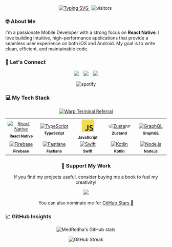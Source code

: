 <div align="center">
  <a href="https://git.io/typing-svg">
    <img src="https://readme-typing-svg.herokuapp.com?font=Fira+Code&size=40&color=F73F6C&center=true&vCenter=true&width=1000&height=60&lines=Hello+World!+I'm+Med+Redha+👋;React+Native+Expert;Mobile+App+Enthusiast;Turning+Ideas+into+Reality" alt="Typing SVG">
  </a>
  <a href="https://github.com/MedRedha" style="text-decoration: none; margin: 5px;">
    <img src="https://komarev.com/ghpvc/?username=MedRedha&label=Profile%20views&color=00968f&style=flat" alt="visitors" />
  </a>
</div>

### 🤓 About Me
I'm a passionate Mobile Developer with a strong focus on **React Native**. I love building intuitive, high-performance applications that provide a seamless user experience on both iOS and Android. My goal is to write clean, efficient, and maintainable code.

### 🔗 Let's Connect
<p align="center">
  <a href="mailto:redha@wuud-team.com" style="text-decoration: none; margin: 5px;">
    <img src="https://img.shields.io/badge/Gmail-D14836?style=for-the-badge&logo=gmail&logoColor=white"/>
  </a>
  <a href="https://www.upwork.com/freelancers/~01737d1dbf0aecc147" style="text-decoration: none; margin: 5px;">
    <img src="https://img.shields.io/badge/UpWork-6FDA44?style=for-the-badge&logo=Upwork&logoColor=white"/>
  </a>
  <a href="https://wuud-team.com/" style="text-decoration: none; margin: 5px;">
    <img src="https://img.shields.io/badge/My_Website-00A7E1?style=for-the-badge&logo=google-chrome&logoColor=white"/>
  </a>
</p>

<div align="center">
  <img src="https://spotify-github-profile.kittinanx.com/api/view?uid=8q7dnv12qk5o4c7rpfy57vuko&cover_image=true&theme=default" alt="spotify" />
</div>

### 💻 My Tech Stack
<div align="center">
  <a href="https://app.warp.dev/referral/2E4V46" title="Get Warp - The Ultimate CLI Experience" align="center">
    <img align="center" src="https://gist.githubusercontent.com/MedRedha/0acc2bb25ffac4bc4d661b34ca21ce81/raw/5c535c85a06c508666865e276ebf20933499df5b/logo.svg" width="220" height="150" alt="Warp Terminal Referral"/>
  </a>
</div>
<table width="100%" align="center">
  <tr>
    <td align="center" width="150">
      <a href="https://reactnative.dev/">
        <img src="https://www.vectorlogo.zone/logos/reactjs/reactjs-icon.svg" width="40" height="40" alt="React Native" />
        <br /><sub><b>React Native</b></sub>
      </a>
    </td>
    <td align="center" width="150">
      <a href="https://www.typescriptlang.org/">
        <img src="https://www.vectorlogo.zone/logos/typescriptlang/typescriptlang-icon.svg" width="40" height="40" alt="TypeScript" />
        <br /><sub><b>TypeScript</b></sub>
      </a>
    </td>
    <td align="center" width="150">
      <a href="https://developer.mozilla.org/en-US/docs/Web/JavaScript">
        <img src="https://raw.githubusercontent.com/devicons/devicon/master/icons/javascript/javascript-original.svg" width="40" height="40" alt="JavaScript" />
        <br /><sub><b>JavaScript</b></sub>
      </a>
    </td>
    <td align="center" width="150">
      <a href="https://github.com/pmndrs/zustand">
        <img src="https://user-images.githubusercontent.com/958486/218346783-72be5ae3-b953-4dd7-b239-788a882fdad6.svg" width="40" height="40" alt="Zustand" style="border-radius: 50%;" />
        <br /><sub><b>Zustand</b></sub>
      </a>
    </td>
     <td align="center" width="150">
      <a href="https://graphql.org/">
        <img src="https://www.vectorlogo.zone/logos/graphql/graphql-icon.svg" width="40" height="40" alt="GraphQL" />
        <br /><sub><b>GraphQL</b></sub>
      </a>
    </td>
  </tr>
  <tr>
    <td align="center" width="150">
      <a href="https://firebase.google.com/">
        <img src="https://www.vectorlogo.zone/logos/firebase/firebase-icon.svg" width="40" height="40" alt="Firebase" />
        <br /><sub><b>Firebase</b></sub>
      </a>
    </td>
    <td align="center" width="150">
      <a href="https://fastlane.tools/">
        <img src="https://static-00.iconduck.com/assets.00/fastlane-icon-2048x1979-kwha11r8.png" width="40" height="40" alt="Fastlane" />
        <br /><sub><b>Fastlane</b></sub>
      </a>
    </td>
    <td align="center" width="150">
      <a href="https://developer.apple.com/swift/">
        <img src="https://www.vectorlogo.zone/logos/swift/swift-icon.svg" width="40" height="40" alt="Swift" />
        <br /><sub><b>Swift</b></sub>
      </a>
    </td>
    <td align="center" width="150">
      <a href="https://kotlinlang.org/">
        <img src="https://www.vectorlogo.zone/logos/kotlinlang/kotlinlang-icon.svg" width="40" height="40" alt="Kotlin" />
        <br /><sub><b>Kotlin</b></sub>
      </a>
    </td>
    <td align="center" width="150">
      <a href="https://nodejs.org/">
        <img src="https://www.vectorlogo.zone/logos/nodejs/nodejs-icon.svg" width="40" height="40" alt="Node.js" />
        <br /><sub><b>Node.js</b></sub>
      </a>
    </td>
  </tr>
</table>

<div align="center">
  <h3>💖 Support My Work</h3>
  <p>If you find my projects useful, consider buying me a book to fuel my creativity!</p>
  <a href="https://www.buymeacoffee.com/medredha"><img src="https://img.buymeacoffee.com/button-api/?text=Buy me a book&emoji=📖&slug=medredha&button_colour=FFDD00&font_colour=000000&font_family=Lato&outline_colour=000000&coffee_colour=ffffff" /></a>
  <p>You can also nominate me for <a href='https://stars.github.com/nominate/'>GitHub Stars 🌟</a></p>
</div>

### 📈 GitHub Insights

<p align="center">
  <img src="https://github-readme-stats.vercel.app/api?username=MedRedha&show_icons=true&theme=dracula" alt="MedRedha's GitHub stats" />
</p>
<p align="center">
  <img src="https://github-readme-streak-stats.herokuapp.com/?user=MedRedha&theme=highcontrast" alt="GitHub Streak" />
</p>
